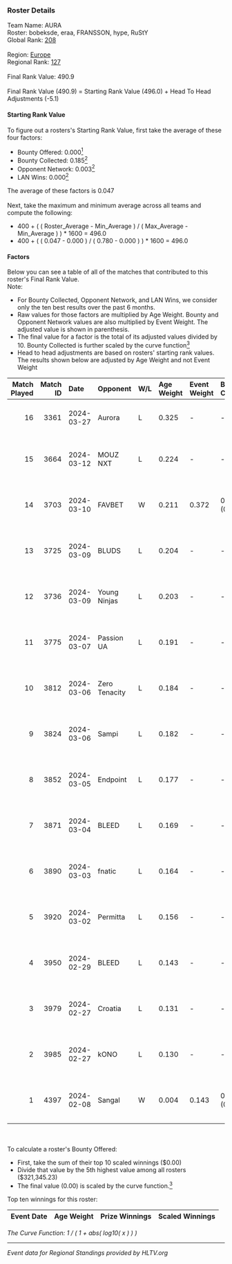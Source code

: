 ### Roster Details<br />
Team Name: AURA<br />
Roster: bobeksde, eraa, FRANSSON, hype, RuStY<br />
Global Rank: [208](../standings_global.md)<br />
<br />
Region: [Europe]( ../standings_europe.md)<br />
Regional Rank: [127]( ../standings_europe.md)<br />
<br />
Final Rank Value:  490.9<br />
<br />
Final Rank Value (490.9) = Starting Rank Value (496.0) + Head To Head Adjustments (-5.1)<br />

#### Starting Rank Value<br />
To figure out a rosters's Starting Rank Value, first take the average of these four factors:<br />
- Bounty Offered: 0.000[<sup>1</sup>](#table2)
- Bounty Collected: 0.185[<sup>2</sup>](#table1)
- Opponent Network: 0.003[<sup>2</sup>](#table1)
- LAN Wins: 0.000[<sup>2</sup>](#table1)

The average of these factors is 0.047<br />
<br />
Next, take the maximum and minimum average across all teams and compute the following:<br />
- 400 + ( ( Roster_Average - Min_Average ) / ( Max_Average - Min_Average ) ) * 1600 = 496.0
- 400 + ( ( 0.047 - 0.000 ) / ( 0.780 - 0.000 ) ) * 1600 = 496.0


#### Factors<br />
Below you can see a table of all of the matches that contributed to this roster's Final Rank Value.<br />
Note:<br />

- For Bounty Collected, Opponent Network, and LAN Wins, we consider only the ten best results over the past 6 months.
- Raw values for those factors are multiplied by Age Weight. Bounty and Opponent Network values are also multiplied by Event Weight. The adjusted value is shown in parenthesis.
- The final value for a factor is the total of its adjusted values divided by 10. Bounty Collected is further scaled by the curve function[<sup>3</sup>](#curveFunction)
- Head to head adjustments are based on rosters' starting rank values. The results shown below are adjusted by Age Weight and not Event Weight
<span id="table1"></span><br />


| Match Played | Match ID | Date       | Opponent      | W/L | Age Weight | Event Weight | Bounty Collected | Opponent Network | LAN Wins  | H2H Adj. | Roster                                 |
| -: | -: | :- | :- | :- | :- | :- | :- | :- | :- | -: | :- |
|           16 |     3361 | 2024-03-27 | Aurora        | L   | 0.325      | -            | -                | -                | -         |    -0.01 | bobeksde, eraa, FRANSSON, hype, RuStY  |
|           15 |     3664 | 2024-03-12 | MOUZ NXT      | L   | 0.224      | -            | -                | -                | -         |    -0.30 | bobeksde, eraa, Golden, Plopski, RuStY |
|           14 |     3703 | 2024-03-10 | FAVBET        | W   | 0.211      | 0.372        | 0.003 (0.000)    | 0.333 (0.026)    | 0 (0.000) |     5.44 | bobeksde, eraa, Golden, Plopski, RuStY |
|           13 |     3725 | 2024-03-09 | BLUDS         | L   | 0.204      | -            | -                | -                | -         |    -4.00 | bobeksde, eraa, Golden, Plopski, RuStY |
|           12 |     3736 | 2024-03-09 | Young Ninjas  | L   | 0.203      | -            | -                | -                | -         |    -1.12 | bobeksde, eraa, Golden, Plopski, RuStY |
|           11 |     3775 | 2024-03-07 | Passion UA    | L   | 0.191      | -            | -                | -                | -         |    -0.20 | bobeksde, eraa, Golden, Plopski, RuStY |
|           10 |     3812 | 2024-03-06 | Zero Tenacity | L   | 0.184      | -            | -                | -                | -         |    -0.18 | bobeksde, eraa, Golden, Plopski, RuStY |
|            9 |     3824 | 2024-03-06 | Sampi         | L   | 0.182      | -            | -                | -                | -         |    -0.58 | bobeksde, eraa, Golden, Plopski, RuStY |
|            8 |     3852 | 2024-03-05 | Endpoint      | L   | 0.177      | -            | -                | -                | -         |    -0.55 | bobeksde, eraa, Golden, Plopski, RuStY |
|            7 |     3871 | 2024-03-04 | BLEED         | L   | 0.169      | -            | -                | -                | -         |    -0.36 | bobeksde, eraa, Golden, Plopski, RuStY |
|            6 |     3890 | 2024-03-03 | fnatic        | L   | 0.164      | -            | -                | -                | -         |    -0.01 | bobeksde, eraa, Golden, Plopski, RuStY |
|            5 |     3920 | 2024-03-02 | Permitta      | L   | 0.156      | -            | -                | -                | -         |    -0.33 | bobeksde, eraa, Golden, Plopski, RuStY |
|            4 |     3950 | 2024-02-29 | BLEED         | L   | 0.143      | -            | -                | -                | -         |    -0.31 | bobeksde, eraa, Golden, Plopski, RuStY |
|            3 |     3979 | 2024-02-27 | Croatia       | L   | 0.131      | -            | -                | -                | -         |    -2.11 | bobeksde, eraa, Golden, Plopski, RuStY |
|            2 |     3985 | 2024-02-27 | kONO          | L   | 0.130      | -            | -                | -                | -         |    -0.61 | bobeksde, eraa, Golden, Plopski, RuStY |
|            1 |     4397 | 2024-02-08 | Sangal        | W   | 0.004      | 0.143        | 0.219 (0.000)    | 0.866 (0.000)    | 0 (0.000) |     0.12 | bobeksde, eraa, Golden, Plopski, RuStY |

<br />
<span id="table2"></span><br />
To calculate a roster's Bounty Offered:<br />

- First, take the sum of their top 10 scaled winnings ($0.00)
- Divide that value by the 5th highest value among all rosters ($321,345.23)
- The final value (0.00) is scaled by the curve function.[<sup>3</sup>](#curveFunction)

Top ten winnings for this roster:<br />

| Event Date | Age Weight | Prize Winnings | Scaled Winnings |
| :- | -: | :- | :- |


<span id="curveFunction"></span>_The Curve Function: 1 / ( 1 + abs( log10( x ) ) )_<br />

---
_Event data for Regional Standings provided by HLTV.org_<br />
